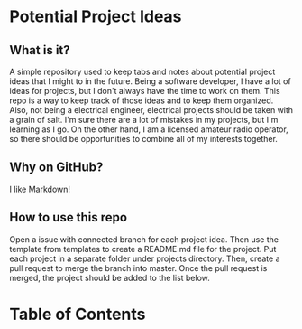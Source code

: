 # Potential Project Ideas
## What is it?
A simple repository used to keep tabs and notes about potential project ideas that I might to in the future. Being a software developer, I have a lot of ideas for projects, but I don't always have the time to work on them. This repo is a way to keep track of those ideas and to keep them organized. Also, not being a electrical engineer, electrical projects should be taken with a grain of salt. I'm sure there are a lot of mistakes in my projects, but I'm learning as I go. On the other hand, I am a licensed amateur radio operator, so there should be opportunities to combine all of my interests together.
## Why on GitHub?
I like Markdown!

## How to use this repo
Open a issue with connected branch for each project idea. Then use the template from templates to create a README.md file for the project. Put each project in a separate folder under projects directory. Then, create a pull request to merge the branch into master. Once the pull request is merged, the project should be added to the list below.

# Table of Contents
<!--Table of contents end, do not remove this comment -->
    